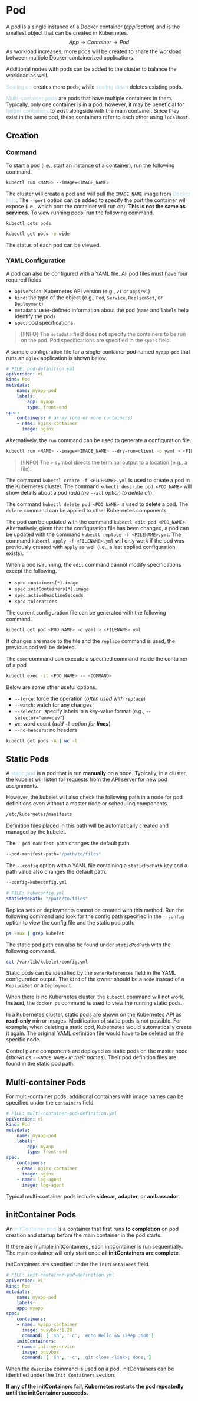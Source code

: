 # Pod
A pod is a single instance of a Docker container (*application*) and is the smallest object that can be created in Kubernetes.
$$
App \rightarrow Container \rightarrow Pod
$$
As workload increases, more pods will be created to share the workload between multiple Docker-containerized applications.

Additional nodes with pods can be added to the cluster to balance the workload as well.

<span style = "color:lightblue">Scaling up</span> creates more pods, while <span style = "color:lightblue">scaling down</span> deletes existing pods.

<span style = "color:lightblue">Multi-container pods</span> are pods that have multiple containers in them. Typically, only one container is in a pod; however, it may be beneficial for <span style = "color:lightblue">helper containers</span> to exist alongside with the main container. Since they exist in the same pod, these containers refer to each other using `localhost`.

## Creation
### Command
To start a pod (i.e., start an instance of a container), run the following command.

```bash
kubectl run <NAME> --image=<IMAGE_NAME>
```

The cluster will create a pod and will pull the `IMAGE_NAME` image from <span style = "color:lightblue">Docker Hub</span>. The `--port` option can be added to specify the port the container will expose (i.e., which port the container will run on). **This is not the same as services.** To view running pods, run the following command.

```bash
kubectl gets pods
```

```bash
kubectl get pods -o wide
```

The status of each pod can be viewed.

### YAML Configuration
A pod can also be configured with a YAML file. All pod files must have four required fields.
- `apiVersion`: Kubernetes API version (e.g., `v1` or `apps/v1`)
- `kind`: the type of the object (e.g., `Pod`, `Service`, `ReplicaSet`, or `Deployment`)
- `metadata`: user-defined information about the pod (`name` and `labels` help identify the pod)
- `spec`: pod specifications

> [!INFO]
> The `metadata` field does **not** specify the containers to be run on the pod. Pod specifications are specified in the `specs` field.

A sample configuration file for a single-container pod named `myapp-pod` that runs an `nginx` application is shown below.

```yaml
# FILE: pod-definition.yml
apiVersion: v1
kind: Pod
metadata:
	name: myapp-pod
	labels:
		app: myapp
		type: front-end
spec:
	containers: # array (one or more containers)
	- name: nginx-container
	  image: nginx
```

Alternatively, the `run` command can be used to generate a configuration file.

```bash
kubectl run <NAME> --image=<IMAGE_NAME> --dry-run=client -o yaml > <FILENAME>.yml
```

> [!INFO]
> The `>` symbol directs the terminal output to a location (e.g., a file).

The command `kubectl create -f <FILENAME>.yml` is used to create a pod in the Kubernetes cluster. The command `kubectl describe pod <POD_NAME>` will show details about a pod (*add the `--all` option to delete all*).

The command `kubectl delete pod <POD_NAME>` is used to delete a pod. The `delete` command can be applied to other Kubernetes components.

The pod can be updated with the command `kubectl edit pod <POD_NAME>`. Alternatively, given that the configuration file has been changed, a pod can be updated with the command `kubectl replace -f <FILENAME>.yml`. The command `kubectl apply -f <FILENAME>.yml` will only work if the pod was previously created with `apply` as well (i.e., a last applied configuration exists).

When a pod is running, the `edit` command cannot modify specifications except the following.
- `spec.containers[*].image`
- `spec.initContainers[*].image`
- `spec.activeDeadlineSeconds`
- `spec.tolerations`

The current configuration file can be generated with the following command.

```bash
kubectl get pod <POD_NAME> -o yaml > <FILENAME>.yml
```

If changes are made to the file and the `replace` command is used, the previous pod will be deleted.

The `exec` command can execute a specified command inside the container of a pod.

```bash
kubectl exec -it <POD_NAME> -- <COMMAND>
```

Below are some other useful options.
- `--force`: force the operation (*often used with `replace`*)
- `--watch`: watch for any changes
- `--selector`: specify labels in a key-value format (e.g., `--selector="env=dev"`)
- `wc`: word count (*add `-l` option for **lines***)
- `--no-headers`: no headers

```bash
kubectl get pods -A | wc -l
```

## Static Pods
A <span style = "color:lightblue">static pod</span> is a pod that is run **manually** on a node. Typically, in a cluster, the kubelet will listen for requests from the API server for new pod assignments.

However, the kubelet will also check the following path in a node for pod definitions even without a master node or scheduling components.

```bash
/etc/kubernetes/manifests
```

Definition files placed in this path will be automatically created and managed by the kubelet.

The `--pod-manifest-path` changes the default path.

```bash
--pod-manifest-path="/path/to/files"
```

The `--config` option with a YAML file containing a `staticPodPath` key and a path value also changes the default path.

```bash
--config=kubeconfig.yml
```

```yaml
# FILE: kubeconfig.yml
staticPodPath: "/path/to/files"
```

Replica sets or deployments cannot be created with this method. Run the following command and look for the config path specified in the `--config` option to view the config file and the static pod path.

```bash
ps -aux | grep kubelet
```

The static pod path can also be found under `staticPodPath` with the following command.

```bash
cat /var/lib/kubelet/config.yml
```

Static pods can be identified by the `ownerReferences` field in the YAML configuration output. The `kind` of the owner should be a `Node` instead of a `ReplicaSet` or a `Deployment`.

When there is no Kubernetes cluster, the `kubectl` command will not work. Instead, the `docker ps` command is used to view the running static pods.

In a Kubernetes cluster, static pods are shown on the Kubernetes API as **read-only** mirror images. Modification of static pods is not possible. For example, when deleting a static pod, Kubernetes would automatically create it again. The original YAML definition file would have to be deleted on the specific node.

Control plane components are deployed as static pods on the master node (*shown as `--<NODE_NAME>` in their names*). Their pod definition files are found in the static pod path.

## Multi-container Pods
For multi-container pods, additional containers with image names can be specified under the `containers` field.

```yaml
# FILE: multi-container-pod-definition.yml
apiVersion: v1
kind: Pod
metadata:
	name: myapp-pod
	labels:
		app: myapp
		type: front-end
spec:
	containers:
	- name: nginx-container
	  image: nginx
	- name: log-agent
	  image: log-agent
```

Typical multi-container pods include **sidecar**, **adapter**, or **ambassador**.

## initContainer Pods
An <span style = "color:lightblue">initContainer pod</span> is a container that first runs **to completion** on pod creation and startup before the main container in the pod starts.

If there are multiple initContainers, each initContainer is run sequentially. The main container will only start once **all initContainers are complete**.

initContainers are specified under the `initContainers` field.

```yaml
# FILE: init-container-pod-definition.yml
apiVersion: v1
kind: Pod
metadata:
	name: myapp-pod
	labels:
	app: myapp
spec:
	containers:
	- name: myapp-container
	  image: busybox:1.28
	  command: [ 'sh', '-c', 'echo Hello && sleep 3600']
	initContainers:
	- name: init-myservice
	  image: busybox
	  command: [ 'sh', '-c', 'git clone <link>; done;']
```

When the `describe` command is used on a pod, initContainers can be identified under the `Init Containers` section.

**If any of the initContainers fail, Kubernetes restarts the pod repeatedly until the initContainer succeeds.**